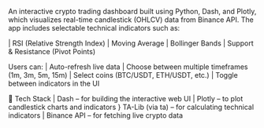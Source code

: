 An interactive crypto trading dashboard built using Python, Dash, and Plotly, which visualizes real-time candlestick (OHLCV) data from Binance API.
The app includes selectable technical indicators such as:

| RSI (Relative Strength Index) | Moving Average | Bollinger Bands | Support & Resistance (Pivot Points)

Users can:
| Auto-refresh live data | Choose between multiple timeframes (1m, 3m, 5m, 15m) | Select coins (BTC/USDT, ETH/USDT, etc.) | Toggle between indicators in the UI

🔧 Tech Stack
| Dash – for building the interactive web UI | Plotly – to plot candlestick charts and indicators } TA-Lib (via ta) – for calculating technical indicators | Binance API – for fetching live crypto data
